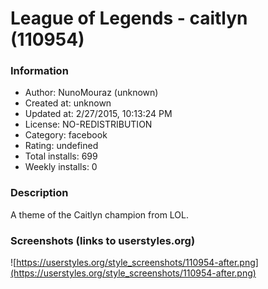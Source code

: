 # League of Legends - caitlyn (110954)

### Information
- Author: NunoMouraz (unknown)
- Created at: unknown
- Updated at: 2/27/2015, 10:13:24 PM
- License: NO-REDISTRIBUTION
- Category: facebook
- Rating: undefined
- Total installs: 699
- Weekly installs: 0


### Description
A theme of the Caitlyn champion from LOL.


### Screenshots (links to userstyles.org)
![https://userstyles.org/style_screenshots/110954-after.png](https://userstyles.org/style_screenshots/110954-after.png)


